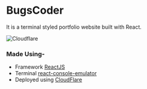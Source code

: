 # BugsCoder
It is a terminal styled portfolio website built with React.

![Cloudflare](https://img.shields.io/badge/Cloudflare-F38020?style=for-the-badge&logoColor=white&label=Powered%20By)

### Made Using-
- Framework [ReactJS](https://reactjs.org/)
- Terminal [react-console-emulator](https://github.com/linuswillner/react-console-emulator)
- Deployed using [CloudFlare](https://pages.dev)
